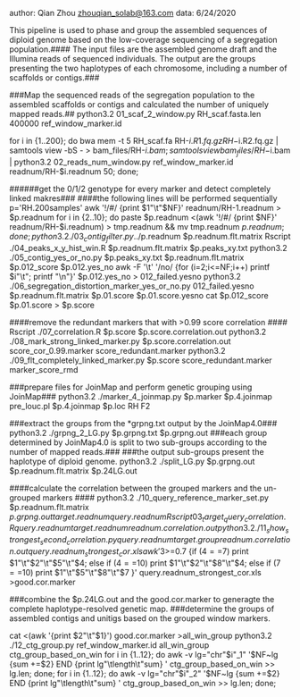 author: Qian Zhou  zhouqian_solab@163.com
data: 6/24/2020


This pipeline is used to phase and group the assembled sequences of diploid genome based on the low-coverage sequencing of a segregation population.####
The input files are the assembled genome draft and the Illumina reads of sequenced individuals. The output are the groups presenting the two haplotypes of each chromosome, including a number of scaffolds or contigs.###


###Map the sequenced reads of the segregation population to the assembled scaffolds or contigs and calculated the number of uniquely mapped reads.##
python3.2 01_scaf_2_window.py RH_scaf.fasta.len 400000 ref_window_marker.id

for i in {1..200}; do
        bwa mem -t 5 RH_scaf.fa RH-$i.R1.fq.gz RH-$i.R2.fq.gz | samtools view -bS - > bam_files/RH-$i.bam;
        samtools view bam_files/RH-$i.bam | python3.2 02_reads_num_window.py ref_window_marker.id readnum/RH-$i.readnum 50;
done;


######get the 0/1/2 genotype for every marker and detect completely linked makres###
####the following lines will be performed sequentially
p='RH.200samples'
awk '!/#/ {print $1"\t"$NF}' readnum/RH-1.readnum > $p.readnum
for i in {2..10}; do paste $p.readnum <(awk '!/#/ {print $NF}'  readnum/RH-$i.readnum) > tmp.readnum && mv tmp.readnum $p.readnum; done;
python3.2 ./03_contig_filter.py ../$p.readnum $p.readnum.flt.matrix
Rscript ./04_peaks_x_y_hist_win.R $p.readnum.flt.matrix $p.peaks_xy.txt
python3.2 ./05_contig_yes_or_no.py $p.peaks_xy.txt $p.readnum.flt.matrix  $p.012_score $p.012.yes_no
awk  -F '\t' '/no/ {for (i=2;i<=NF;i++) printf $i"\t"; printf "\n"}'  $p.012.yes_no > 012_failed.yesno
python3.2 ./06_segregation_distortion_marker_yes_or_no.py 012_failed.yesno $p.readnum.flt.matrix  $p.01.score  $p.01.score.yesno
cat $p.012_score  $p.01.score >  $p.score

####remove the redundant markers that with >0.99 score correlation ####
Rscript ./07_correlation.R $p.score  $p.score.correlation.out
python3.2 ./08_mark_strong_linked_marker.py $p.score.correlation.out  score_cor_0.99.marker score_redundant.marker
python3.2 ./09_flt_completely_linked_marker.py  $p.score score_redundant.marker marker_score_rmd

###prepare files for JoinMap and perform genetic grouping using JoinMap###
python3.2 ./marker_4_joinmap.py $p.marker $p.4.joinmap
pre_louc.pl $p.4.joinmap $p.loc RH F2

###extract the groups from the *grpng.txt output by the JoinMap4.0###
python3.2 ./grpng_2_LG.py $p.grpng.txt $p.grpng.out
###each group determined by JoinMap4.0 is split to two sub-groups according to the number of mapped reads.###
###the output sub-groups present the haplotype of diploid genome.
python3.2 ./split_LG.py $p.grpng.out $p.readnum.flt.matrix $p.24LG.out

####calculate the correlation between the grouped markers and the un-grouped markers ####
python3.2 ./10_query_reference_marker_set.py  $p.readnum.flt.matrix $p.grpng.out  target.readnum  query.readnum
Rscript 03_target_query_correlation.R  query.readnum target.readnum readnum.correlation.out
python3.2 ./11_show_strongest_second_correlation.py  query.readnum target.group readnum.correlation.out query.readnum_strongest_cor.xls
awk '$3>=0.7  {if ($4==$7) print $1"\t"$2"\t"$5"\t"$4; else if ($4==$10) print $1"\t"$2"\t"$8"\t"$4; else if ($7==$10) print $1"\t"$5"\t"$8"\t"$7 }' query.readnum_strongest_cor.xls  >good.cor.marker


###combine the $p.24LG.out and the good.cor.marker to generagte the complete haplotype-resolved genetic map.
###determine the groups of assembled contigs and unitigs based on the grouped window markers.

cat <(awk '{print $2"\t"$1}') good.cor.marker >all_win_group
python3.2 ./12_ctg_group.py ref_window_marker.id all_win_group ctg_group_based_on_win
for i in {1..12}; do awk -v lg="chr"$i"_1" '$NF~lg {sum +=$2} END {print lg"\tlength\t"sum} ' ctg_group_based_on_win  >> lg.len; done;
for i in {1..12}; do awk -v lg="chr"$i"_2" '$NF~lg {sum +=$2} END {print lg"\tlength\t"sum} ' ctg_group_based_on_win  >> lg.len; done;
